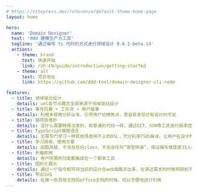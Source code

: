 ```yaml
---
# https://vitepress.dev/reference/default-theme-home-page
layout: home

hero:
  name: 'Domain Designer'
  text: 'ddd 建模生产力工具'
  tagline: '通过编写 ts 代码的方式进行领域设计 0.0.1-beta.14'
  actions:
    - theme: brand
      text: 快速开始
      link: /zh-CN/guide/introduction/getting-started
    - theme: alt
      text: 项目地址
      link: https://github.com/ddd-tool/domain-designer-cli-node

features:
  - title: 领域驱动设计
    details: uml各节点概念全部来源于领域驱动设计
  - title: 事件风暴 + 工作流 + 用户故事
    details: 利用多视角分析业务，引导用户切换焦点，更容易发现已有设计的不足
  - title: 随项目维护
    details: 没什么需要特殊注意的，和普通的代码一样，通过GIT、SVN等工具进行版本控制，适合多人开发
  - title: TypeScript编程语言
    details: 无需专门学习一种其他场景用不上的DSL；充分利用TS的编译，让用户在设计时减少错误。对于“业务上手难度”高的项目，甚至可以做出“强类型需求分析”
  - title: 学习简单、使用方便
    details: 函数风格，不涉及任何class、不涉及任何“类型体操”，保证编写难度是JS入门级别。保证不论前后端开发者都能在短时间内学会
  - title: 开箱即用
    details: 用户所需的功能都集成在一个脚本工具
  - title: 图形化展示
    details: 通过一个指令即可将当前的设计在web端展示出来，在讲述需求的时候照顾到不懂代码的其他人
  - title: 导出SVG
    details: 在做一些其他文档如office文档的时候，可以方便地进行引用
---
```

